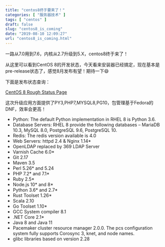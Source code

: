 ```yaml
---
title: "centos8终于要来了！"
categories: [ "服务器技术" ]
tags: [ "centos" ]
draft: false
slug: "centos8_is_coming"
date: "2019-08-10 12:09:27"
url: "centos8_is_coming.html"
---
```


一路从7.0用到7.6，内核从2.7升级到5.X，centos8终于来了！


<!--more-->


从这里可以看到CentOS 8的开发状态，今天看来安装器已经搞定，现在基本是pre-release状态了，感觉8月发布有望！期待一下😄

下面是发布状态查询：

[CentOS 8 Rough Status Page][1]


这次升级应用方面提供了PY3,PHP7,MYSQL8,PG10，包管理基于Fedora的DNF，效率会更高！


 - Python: The default Python implementation in RHEL 8 is Python 3.6.
 - Database Servers: RHEL 8 provide the following databases –  MariaDB 10.3, MySQL 8.0, PostgreSQL 9.6, PostgreSQL 10.
 - Redis: The redis version available is 4.0
 - Web Servers: httpd 2.4 & Nginx 1.14*
 - OpenLDAP replaced by 369 LDAP Server
 - Varnish Cache 6.0*
 - Git 2.17
 - Maven 3.5
 - Perl 5.26* and 5.24
 - PHP 7.2* and 7.1*
 - Ruby 2.5*
 - Node.js 10* and 8*
 - Python 3.6* and 2.7*
 - Rust Toolset 1.26*
 - Scala 2.10
 - Go Toolset 1.10*
 - GCC System compiler 8.1
 - .NET Core 2.1*
 - Java 8 and Java 11
 - Pacemaker cluster resource manager 2.0.0. The pcs configuration system fully supports Corosync 3, knet, and node names.
 - glibc libraries based on version 2.28




  [1]: https://wiki.centos.org/About/Building_8